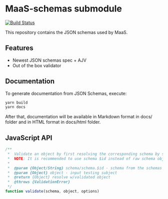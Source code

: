 # MaaS-schemas submodule

[![Build Status](https://travis-ci.com/maasglobal/maas-schemas.svg?token=EzGctxgsjK7P9ky3oz1p&branch=master)](https://travis-ci.com/maasglobal/maas-schemas)

This repository contains the JSON schemas used by MaaS.

## Features

- Newest JSON schemas spec + AJV
- Out of the box validator

## Documentation

To generate documentation from JSON Schemas, execute:

```bash
yarn build
yarn docs
```

After that, documentation will be available in Markdown format in docs/ folder
and in HTML format in docs/html folder.

## JavaScript API

```javascript
/**
 *  Validate an object by first resolving the corresponding schema by schemaId
 *  NOTE: It is recommended to use schema $id instead of raw schema object
 *
 *  @param {Object/String} schema/schema.$id - schema from the schemas folder. If given as a whole, will extract $id from the schema. None existed schema will be re-validate. If given only $id, will use that to reference to schema
 *  @param {Object} object - input testing subject
 *  @return {Object} resolve w/validated object
 *  @throws {ValidationError}
 */
function validate(schema, object, options)
```
